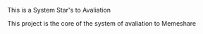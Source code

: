 This is a System Star's to Avaliation 

This project is the core of the system of avaliation to Memeshare

